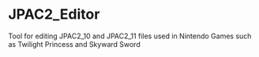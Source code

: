 # JPAC2_Editor
Tool for editing JPAC2_10 and JPAC2_11 files used in Nintendo Games such as Twilight Princess and Skyward Sword
